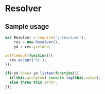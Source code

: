 # Resolver

## Sample usage

```javascript
var Resolver = require('y-resolver'),
    res = new Resolver(),
    yd = res.yielded;

setTimeout(function(){
  res.accept('hi');
});

if(!yd.done) yd.listen(function(){
  if(this.accepted) console.log(this.value);
  else throw this.error;
});

```
